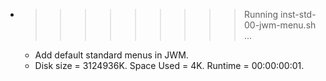 * >>>>>>>>> Running inst-std-00-jwm-menu.sh ...
  * Add default standard menus in JWM.
  * Disk size = 3124936K. Space Used = 4K. Runtime = 00:00:00:01.
